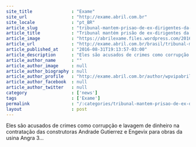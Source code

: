```yaml
---
site_title               : "Exame"
site_url                 : "http://exame.abril.com.br"
site_locale              : "pt_BR"
article_slug             : "tribunal-mantem-prisao-de-ex-dirigentes-da-eletronuclear"
article_title            : "Tribunal mantém prisão de ex-dirigentes da Eletronuclear"
article_image            : "https://abrilexame.files.wordpress.com/2016/09/size_960_16_9_operacao-zelotes.jpg?quality=70&strip=all&w=960"
article_url              : "http://exame.abril.com.br/brasil/tribunal-mantem-prisao-de-ex-dirigentes-da-eletronuclear/"
article_published_at     : "2016-08-31T19:13:57-03:00"
article_description      : "Eles são acusados de crimes como corrupção e lavagem de dinheiro na contratação das construtoras Andrade Gutierrez e Engevix para obras da usina Angra 3..."
article_author_name      : ""
article_author_image     : null
article_author_biography : null
article_author_profile   : "http://exame.abril.com.br/author/wpvipabril/"
article_author_facebook  : null
article_author_twitter   : null
category                 : ['news']
tags                     : ['Exame']
permalink                : "/:categories/tribunal-mantem-prisao-de-ex-dirigentes-da-eletronuclear/"
layout                   : post
---
```


Eles são acusados de crimes como corrupção e lavagem de dinheiro na contratação das construtoras Andrade Gutierrez e Engevix para obras da usina Angra 3...

